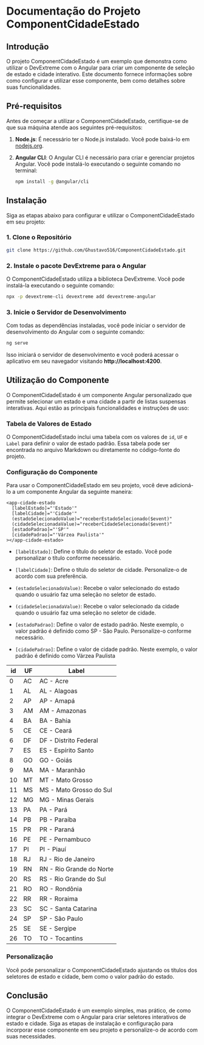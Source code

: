 # Documentação do Projeto ComponentCidadeEstado

## Introdução

O projeto ComponentCidadeEstado é um exemplo que demonstra como utilizar o DevExtreme com o Angular para criar um componente de seleção de estado e cidade interativo. Este documento fornece informações sobre como configurar e utilizar esse componente, bem como detalhes sobre suas funcionalidades.

## Pré-requisitos

Antes de começar a utilizar o ComponentCidadeEstado, certifique-se de que sua máquina atende aos seguintes pré-requisitos:

1. **Node.js**: É necessário ter o Node.js instalado. Você pode baixá-lo em [nodejs.org](https://nodejs.org/).

2. **Angular CLI**: O Angular CLI é necessário para criar e gerenciar projetos Angular. Você pode instalá-lo executando o seguinte comando no terminal:

   ```bash
   npm install -g @angular/cli
   ```

## Instalação

Siga as etapas abaixo para configurar e utilizar o ComponentCidadeEstado em seu projeto:

### 1. Clone o Repositório

```bash
git clone https://github.com/Ghustavo516/ComponentCidadeEstado.git
```

### 2. Instale o pacote DevExtreme para o Angular

O ComponentCidadeEstado utiliza a biblioteca DevExtreme. Você pode instalá-la executando o seguinte comando:

```bash
npx -p devextreme-cli devextreme add devextreme-angular
```

### 3. Inicie o Servidor de Desenvolvimento

Com todas as dependências instaladas, você pode iniciar o servidor de desenvolvimento do Angular com o seguinte comando:

```bash
ng serve
```

Isso iniciará o servidor de desenvolvimento e você poderá acessar o aplicativo em seu navegador visitando **http://localhost:4200**.

## Utilização do Componente

O ComponentCidadeEstado é um componente Angular personalizado que permite selecionar um estado e uma cidade a partir de listas suspensas interativas. Aqui estão as principais funcionalidades e instruções de uso:

### Tabela de Valores de Estado

O ComponentCidadeEstado inclui uma tabela com os valores de `id`, `UF` e `Label` para definir o valor de estado padrão. Essa tabela pode ser encontrada no arquivo Markdown ou diretamente no código-fonte do projeto.

### Configuração do Componente

Para usar o ComponentCidadeEstado em seu projeto, você deve adicioná-lo a um componente Angular da seguinte maneira:

```angular
<app-cidade-estado 
  [labelEstado]="'Estado'" 
  [labelCidade]="'Cidade'"
  (estadoSelecionadoValue)="receberEstadoSelecionado($event)"
  (cidadeSelecionadaValue)="receberCidadeSelecionada($event)"
  [estadoPadrao]="'SP'"
  [cidadePadrao]="'Várzea Paulista'"
></app-cidade-estado>
```

- `[labelEstado]`: Define o título do seletor de estado. Você pode personalizar o título conforme necessário.

- `[labelCidade]`: Define o título do seletor de cidade. Personalize-o de acordo com sua preferência.

- `(estadoSelecionadoValue)`: Recebe o valor selecionado do estado quando o usuário faz uma seleção no seletor de estado. 

- `(cidadeSelecionadaValue)`: Recebe o valor selecionado da cidade quando o usuário faz uma seleção no seletor de cidade. 

- `[estadoPadrao]`: Define o valor de estado padrão. Neste exemplo, o valor padrão é definido como SP - São Paulo. Personalize-o conforme necessário.
- `[cidadePadrao]`: Define o valor de cidade padrão. Neste exemplo, o valor padrão é definido como Várzea Paulista

| id | UF | Label               |
|----|----|---------------------|
| 0  | AC | AC - Acre           |
| 1  | AL | AL - Alagoas        |
| 2  | AP | AP - Amapá          |
| 3  | AM | AM - Amazonas       |
| 4  | BA | BA - Bahia          |
| 5  | CE | CE - Ceará          |
| 6  | DF | DF - Distrito Federal |
| 7  | ES | ES - Espírito Santo |
| 8  | GO | GO - Goiás          |
| 9  | MA | MA - Maranhão       |
| 10 | MT | MT - Mato Grosso    |
| 11 | MS | MS - Mato Grosso do Sul |
| 12 | MG | MG - Minas Gerais   |
| 13 | PA | PA - Pará           |
| 14 | PB | PB - Paraíba        |
| 15 | PR | PR - Paraná         |
| 16 | PE | PE - Pernambuco     |
| 17 | PI | PI - Piauí          |
| 18 | RJ | RJ - Rio de Janeiro |
| 19 | RN | RN - Rio Grande do Norte |
| 20 | RS | RS - Rio Grande do Sul |
| 21 | RO | RO - Rondônia       |
| 22 | RR | RR - Roraima        |
| 23 | SC | SC - Santa Catarina |
| 24 | SP | SP - São Paulo      |
| 25 | SE | SE - Sergipe        |
| 26 | TO | TO - Tocantins      |


### Personalização

Você pode personalizar o ComponentCidadeEstado ajustando os títulos dos seletores de estado e cidade, bem como o valor padrão do estado.

## Conclusão

O ComponentCidadeEstado é um exemplo simples, mas prático, de como integrar o DevExtreme com o Angular para criar seletores interativos de estado e cidade. Siga as etapas de instalação e configuração para incorporar esse componente em seu projeto e personalize-o de acordo com suas necessidades.
